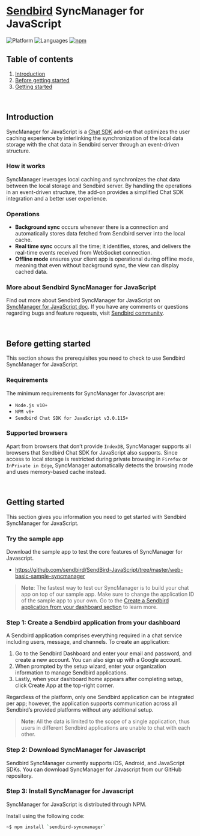 # [Sendbird](https://sendbird.com) SyncManager for JavaScript

![Platform](https://img.shields.io/badge/platform-JAVASCRIPT-orange.svg)
![Languages](https://img.shields.io/badge/language-JAVASCRIPT-orange.svg)
[![npm](https://img.shields.io/npm/v/sendbird-syncmanager.svg?style=popout&colorB=red)](https://www.npmjs.com/package/sendbird-syncmanager)


## Table of contents

  1. [Introduction](#introduction)
  1. [Before getting started](#before-getting-started)
  1. [Getting started](#getting-started)

<br />

## Introduction

SyncManager for JavaScript is a [Chat SDK](https://github.com/sendbird/SendBird-SDK-JavaScript) add-on that optimizes the user caching experience by interlinking the synchronization of the local data storage with the chat data in Sendbird server through an event-driven structure.

### How it works

SyncManager leverages local caching and synchronizes the chat data between the local storage and Sendbird server. By handling the operations in an event-driven structure, the add-on provides a simplified Chat SDK integration and a better user experience. 

### Operations

- **Background sync** occurs whenever there is a connection and automatically stores data fetched from Sendbird server into the local cache. 
- **Real time sync** occurs all the time; it identifies, stores, and delivers the real-time events received from WebSocket connection. 
- **Offline mode** ensures your client app is operational during offline mode, meaning that even without background sync, the view can display cached data. 

### More about Sendbird SyncManager for JavaScript

Find out more about Sendbird SyncManager for JavaScript on [SyncManager for JavaScript doc](https://sendbird.com/docs/syncmanager/v1/javascript/getting-started/about-syncmanager). If you have any comments or questions regarding bugs and feature requests, visit [Sendbird community](https://community.sendbird.com). 

<br />

## Before getting started

This section shows the prerequisites you need to check to use Sendbird SyncManager for JavaScript.

### Requirements 

The minimum requirements for SyncManager for Javascript are:

- `Node.js v10+`
- `NPM v6+`
- `Sendbird Chat SDK for JavaScript v3.0.115+`

### Supported browsers

Apart from browsers that don’t provide `IndexDB`, SyncManager supports all browsers that Sendbird Chat SDK for JavaScript also supports. Since access to local storage is restricted during private browsing in `Firefox` or `InPrivate in Edge`, SyncManager automatically detects the browsing mode and uses memory-based cache instead.

<br />

## Getting started

This section gives you information you need to get started with Sendbird SyncManager for JavaScript. 

### Try the sample app

Download the sample app to test the core features of SyncManager for Javascript. 

- https://github.com/sendbird/SendBird-JavaScript/tree/master/web-basic-sample-syncmanager

> **Note**: The fastest way to test our SyncManager is to build your chat app on top of our sample app. Make sure to change the application ID of the sample app to your own. Go to the [Create a Sendbird application from your dashboard section](#step-1-create-a-sendbird-application-from-your-dashboard) to learn more.

### Step 1: Create a Sendbird application from your dashboard

A Sendbird application comprises everything required in a chat service including users, message, and channels. To create an application:

1. Go to the Sendbird Dashboard and enter your email and password, and create a new account. You can also sign up with a Google account.
2. When prompted by the setup wizard, enter your organization information to manage Sendbird applications.
3. Lastly, when your dashboard home appears after completing setup, click Create App at the top-right corner.

Regardless of the platform, only one Sendbird application can be integrated per app; however, the application supports communication across all Sendbird’s provided platforms without any additional setup. 

> **Note**: All the data is limited to the scope of a single application, thus users in different Sendbird applications are unable to chat with each other. 

### Step 2: Download SyncManager for Javascript

Sendbird SyncManager currently supports iOS, Android, and JavaScript SDKs. You can download SyncManager for Javascript from our GitHub repository.

### Step 3: Install SyncManager for Javascript 

SyncManager for JavaScript is distributed through NPM. 

Install using the following code: 

```bash
~$ npm install `sendbird-syncmanager`
```
